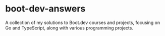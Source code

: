 # boot-dev-answers
A collection of my solutions to Boot.dev courses and projects, focusing on Go and TypeScript, along with various programming projects. 
